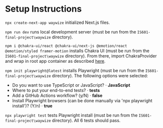 # Setup Instructions

`npx create-next-app waywize` initialized Next.js files.

`npm run dev` runs local development server (must be run from the `IS601-final-project\waywize` directory).

`npm i @chakra-ui/react @chakra-ui/next-js @emotion/react @emotion/styled framer-motion` installs Chakra UI (must be run from the `IS601-final-project\waywize` directory). From there, import ChakraProvider and wrap in root app container as described [here](https://chakra-ui.com/getting-started/nextjs-guide).

`npm init playwright@latest` installs Playwright (must be run from the `IS601-final-project\waywize` directory). The following options were selected:

* Do you want to use TypeScript or JavaScript? · **JavaScript**
* Where to put your end-to-end tests? · **tests**
* Add a GitHub Actions workflow? (y/N) · **false**
* Install Playwright browsers (can be done manually via 'npx playwright install')? (Y/n) · **true**

`npx playwright test` tests Playwright install (must be run from the `IS601-final-project\waywize` directory). All 6 tests should pass.